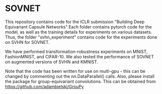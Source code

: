 # SOVNET
This repository contains code for the ICLR submission "Building Deep Equivariant Capsule Networks"
Each folder contains pytorch code for the model, as well as the training details for experiments on various datasets. Thus, the folder 
"svhn_experiment" contains code for the experiments done on SVHN for SOVNET.

We have performed transformation-robustness experiments on MNIST, FashionMNIST, and CIFAR-10. We also tested the performance of SOVNET
on augmented versions of SVHN and KMNIST.

Note that the code has been written for use on multi-gpu - this can be changed by commenting out the nn.DataParallel() calls. Also,
please install the package for group-equivariant convolutions. This can be obtained from https://github.com/adambielski/GrouPy

